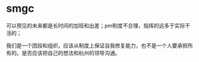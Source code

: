 # smgc

可以预见的未来都是长时间的加班和出差；pm制度不合理，指挥的远多于实际干活的；

我们是一个团段和组织，应该从制度上保证自我修复能力，也不是一个人要承担所有的。是否应该把自己的想法和杭州的领导沟通。
